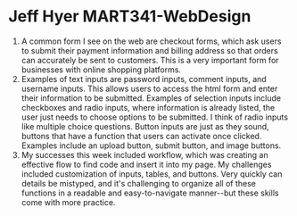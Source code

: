 # Jeff Hyer MART341-WebDesign
1. A common form I see on the web are checkout forms, which ask users to submit their payment information and billing address so that orders can accurately be sent to customers. This is a very important form for businesses with online shopping platforms.
2. Examples of text inputs are password inputs, comment inputs, and username inputs. This allows users to access the html form and enter their information to be submitted. Examples of selection inputs include checkboxes and radio inputs, where information is already listed, the user just needs to choose options to be submitted. I think of radio inputs like multiple choice questions. Button inputs are just as they sound, buttons that have a function that users can activate once clicked. Examples include an upload button, submit button, and image buttons.
3. My successes this week included workflow, which was creating an effective flow to find code and insert it into my page. My challenges included customization of inputs, tables, and buttons. Very quickly can details be mistyped, and it's challenging to organize all of these functions in a readable and easy-to-navigate manner--but these skills come with more practice. 
